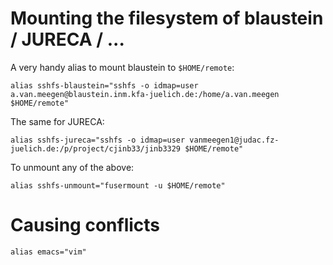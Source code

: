 # Mounting the filesystem of blaustein / JURECA / ...

A very handy alias to mount blaustein to `$HOME/remote`:
```
alias sshfs-blaustein="sshfs -o idmap=user a.van.meegen@blaustein.inm.kfa-juelich.de:/home/a.van.meegen $HOME/remote"
```
The same for JURECA:
```
alias sshfs-jureca="sshfs -o idmap=user vanmeegen1@judac.fz-juelich.de:/p/project/cjinb33/jinb3329 $HOME/remote"
```
To unmount any of the above:
```
alias sshfs-unmount="fusermount -u $HOME/remote"
```

# Causing conflicts
```
alias emacs="vim"
```
